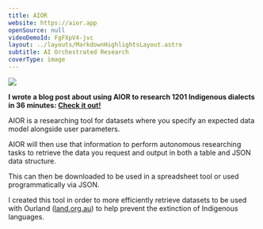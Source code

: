 ```yaml
---
title: AIOR
website: https://aior.app
openSource: null
videoDemoId: FgFXpV4-jvc
layout: ../layouts/MarkdownHighlightsLayout.astro
subtitle: AI Orchestrated Research
coverType: image
---
```

![](https://imagedelivery.net/B-bofTeW0pZtEXxGfni94g/2ad73584-a0f6-40ff-2cc1-88cee00bc700/public)

**I wrote a blog post about using AIOR to research 1201 Indigenous dialects in 36 minutes: [Check it out!](https://land.org.au/blog/researching-1201-indigenous-dialects-in-36-minutes)**

AIOR is a researching tool for datasets where you specify an expected data model alongside user parameters.

AIOR will then use that information to perform autonomous researching tasks to retrieve the data you request and output in both a table and JSON data structure.

This can then be downloaded to be used in a spreadsheet tool or used programmatically via JSON.

I created this tool in order to more efficiently retrieve datasets to be used with Ourland ([land.org.au](land.org.au)) to help prevent the extinction of Indigenous languages.